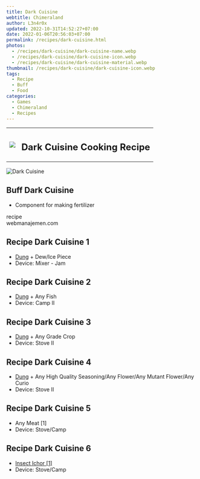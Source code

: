 ```yaml
---
title: Dark Cuisine
webtitle: Chimeraland
author: L3n4r0x
updated: 2022-10-31T14:52:27+07:00
date: 2022-01-06T20:56:03+07:00
permalink: /recipes/dark-cuisine.html
photos:
  - /recipes/dark-cuisine/dark-cuisine-name.webp
  - /recipes/dark-cuisine/dark-cuisine-icon.webp
  - /recipes/dark-cuisine/dark-cuisine-material.webp
thumbnail: /recipes/dark-cuisine/dark-cuisine-icon.webp
tags:
  - Recipe
  - Buff
  - Food
categories:
  - Games
  - Chimeraland
  - Recipes
---
```


<section id="bootstrap-wrapper"><link rel="stylesheet" href="https://cdn.statically.io/gh/dimaslanjaka/Web-Manajemen/40ac3225/css/bootstrap-4.5-wrapper.css"/><div class="row mb-2"><div class="col-md-12 mb-2"><table class="table" id="post-info"><tbody><tr><td><img class="d-inline-block me-2" src="/chimeraland/recipes/dark-cuisine/dark-cuisine-icon.webp" width="auto" height="auto"/></td><td><h1 class="fs-5">Dark Cuisine Cooking Recipe</h1></td></tr></tbody></table></div></div><div class="card mb-2"><div class="row g-0"><div class="col-sm-4 position-relative mb-2"><img src="/chimeraland/recipes/dark-cuisine/dark-cuisine-material.webp" class="card-img fit-cover w-100 h-100" alt="Dark Cuisine" data-fancybox="true"/></div><div class="col-sm-8 mb-2"><div class="card-body"><h2 class="card-title fs-5">Buff Dark Cuisine</h2><div class="card-text"><ul><li>Component for making fertilizer</li></ul></div><span class="badge rounded-pill bg-dark">recipe</span></div><div class="card-footer text-end text-muted">webmanajemen.com</div></div></div></div><div class="row mb-2"><div class="col-12 col-lg-6 recipe-item mb-2"><div class="card"><div class="card-body"><h2 class="card-title fs-5">Recipe Dark Cuisine 1</h2><div class="card-text"><ul><li><a class="text-decoration-none" href="/chimeraland/materials/dung.html">Dung</a><span> + </span>Dew/Ice Piece</li><li>Device: Mixer - Jam</li></ul></div></div></div></div><div class="col-12 col-lg-6 recipe-item mb-2"><div class="card"><div class="card-body"><h2 class="card-title fs-5">Recipe Dark Cuisine 2</h2><div class="card-text"><ul><li><a class="text-decoration-none" href="/chimeraland/materials/dung.html">Dung</a><span> + </span>Any Fish</li><li>Device: Camp II</li></ul></div></div></div></div><div class="col-12 col-lg-6 recipe-item mb-2"><div class="card"><div class="card-body"><h2 class="card-title fs-5">Recipe Dark Cuisine 3</h2><div class="card-text"><ul><li><a class="text-decoration-none" href="/chimeraland/materials/dung.html">Dung</a><span> + </span>Any Grade Crop</li><li>Device: Stove II</li></ul></div></div></div></div><div class="col-12 col-lg-6 recipe-item mb-2"><div class="card"><div class="card-body"><h2 class="card-title fs-5">Recipe Dark Cuisine 4</h2><div class="card-text"><ul><li><a class="text-decoration-none" href="/chimeraland/materials/dung.html">Dung</a><span> + </span>Any High Quality Seasoning/Any Flower/Any Mutant Flower/Any Curio</li><li>Device: Stove II</li></ul></div></div></div></div><div class="col-12 col-lg-6 recipe-item mb-2"><div class="card"><div class="card-body"><h2 class="card-title fs-5">Recipe Dark Cuisine 5</h2><div class="card-text"><ul><li>Any Meat [1]</li><li>Device: Stove/Camp</li></ul></div></div></div></div><div class="col-12 col-lg-6 recipe-item mb-2"><div class="card"><div class="card-body"><h2 class="card-title fs-5">Recipe Dark Cuisine 6</h2><div class="card-text"><ul><li><a class="text-decoration-none" href="/chimeraland/materials/insect-ichor.html">Insect Ichor [1]</a></li><li>Device: Stove/Camp</li></ul></div></div></div></div></div></section>